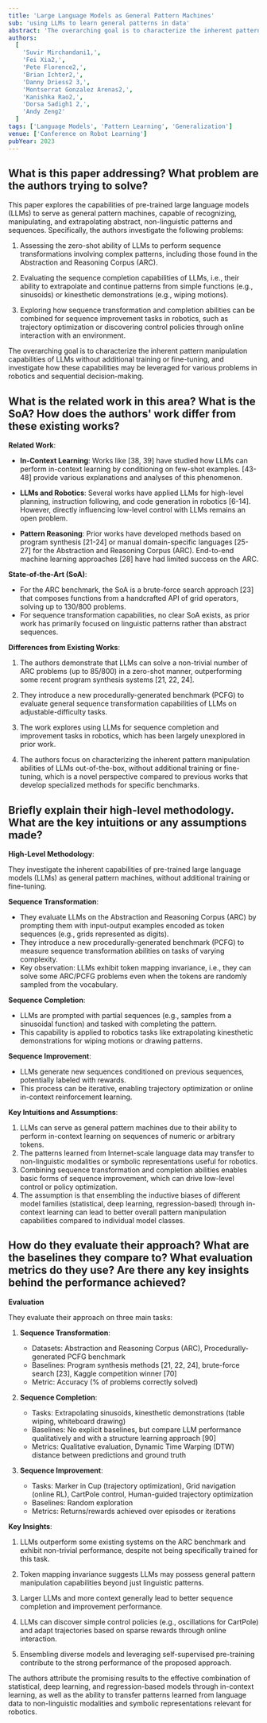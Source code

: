 ```yaml
---
title: 'Large Language Models as General Pattern Machines'
sub: 'using LLMs to learn general patterns in data'
abstract: 'The overarching goal is to characterize the inherent pattern manipulation capabilities of LLMs without additional training or fine-tuning, and investigate how these capabilities may be leveraged for various problems in robotics and sequential decision-making.'
authors:
  [
    'Suvir Mirchandani1,',
    'Fei Xia2,',
    'Pete Florence2,',
    'Brian Ichter2,',
    'Danny Driess2 3,',
    'Montserrat Gonzalez Arenas2,',
    'Kanishka Rao2,',
    'Dorsa Sadigh1 2,',
    'Andy Zeng2'
  ]
tags: ['Language Models', 'Pattern Learning', 'Generalization']
venue: ['Conference on Robot Learning']
pubYear: 2023
---
```


## What is this paper addressing? What problem are the authors trying to solve?

This paper explores the capabilities of pre-trained large language models (LLMs) to serve as general pattern machines, capable of recognizing, manipulating, and extrapolating abstract, non-linguistic patterns and sequences. Specifically, the authors investigate the following problems:

1. Assessing the zero-shot ability of LLMs to perform sequence transformations involving complex patterns, including those found in the Abstraction and Reasoning Corpus (ARC).

2. Evaluating the sequence completion capabilities of LLMs, i.e., their ability to extrapolate and continue patterns from simple functions (e.g., sinusoids) or kinesthetic demonstrations (e.g., wiping motions).

3. Exploring how sequence transformation and completion abilities can be combined for sequence improvement tasks in robotics, such as trajectory optimization or discovering control policies through online interaction with an environment.

The overarching goal is to characterize the inherent pattern manipulation capabilities of LLMs without additional training or fine-tuning, and investigate how these capabilities may be leveraged for various problems in robotics and sequential decision-making.

## What is the related work in this area? What is the SoA? How does the authors' work differ from these existing works?

**Related Work**:

- **In-Context Learning**: Works like [38, 39] have studied how LLMs can perform in-context learning by conditioning on few-shot examples. [43-48] provide various explanations and analyses of this phenomenon.

- **LLMs and Robotics**: Several works have applied LLMs for high-level planning, instruction following, and code generation in robotics [6-14]. However, directly influencing low-level control with LLMs remains an open problem.

- **Pattern Reasoning**: Prior works have developed methods based on program synthesis [21-24] or manual domain-specific languages [25-27] for the Abstraction and Reasoning Corpus (ARC). End-to-end machine learning approaches [28] have had limited success on the ARC.

**State-of-the-Art (SoA)**:

- For the ARC benchmark, the SoA is a brute-force search approach [23] that composes functions from a handcrafted API of grid operators, solving up to 130/800 problems.
- For sequence transformation capabilities, no clear SoA exists, as prior work has primarily focused on linguistic patterns rather than abstract sequences.

**Differences from Existing Works**:

1. The authors demonstrate that LLMs can solve a non-trivial number of ARC problems (up to 85/800) in a zero-shot manner, outperforming some recent program synthesis systems [21, 22, 24].

2. They introduce a new procedurally-generated benchmark (PCFG) to evaluate general sequence transformation capabilities of LLMs on adjustable-difficulty tasks.

3. The work explores using LLMs for sequence completion and improvement tasks in robotics, which has been largely unexplored in prior work.

4. The authors focus on characterizing the inherent pattern manipulation abilities of LLMs out-of-the-box, without additional training or fine-tuning, which is a novel perspective compared to previous works that develop specialized methods for specific benchmarks.

## Briefly explain their high-level methodology. What are the key intuitions or any assumptions made?

**High-Level Methodology**:

They investigate the inherent capabilities of pre-trained large language models (LLMs) as general pattern machines, without additional training or fine-tuning.

**Sequence Transformation**:

- They evaluate LLMs on the Abstraction and Reasoning Corpus (ARC) by prompting them with input-output examples encoded as token sequences (e.g., grids represented as digits).
- They introduce a new procedurally-generated benchmark (PCFG) to measure sequence transformation abilities on tasks of varying complexity.
- Key observation: LLMs exhibit token mapping invariance, i.e., they can solve some ARC/PCFG problems even when the tokens are randomly sampled from the vocabulary.

**Sequence Completion**:

- LLMs are prompted with partial sequences (e.g., samples from a sinusoidal function) and tasked with completing the pattern.
- This capability is applied to robotics tasks like extrapolating kinesthetic demonstrations for wiping motions or drawing patterns.

**Sequence Improvement**:

- LLMs generate new sequences conditioned on previous sequences, potentially labeled with rewards.
- This process can be iterative, enabling trajectory optimization or online in-context reinforcement learning.

**Key Intuitions and Assumptions**:

1. LLMs can serve as general pattern machines due to their ability to perform in-context learning on sequences of numeric or arbitrary tokens.
2. The patterns learned from Internet-scale language data may transfer to non-linguistic modalities or symbolic representations useful for robotics.
3. Combining sequence transformation and completion abilities enables basic forms of sequence improvement, which can drive low-level control or policy optimization.
4. The assumption is that ensembling the inductive biases of different model families (statistical, deep learning, regression-based) through in-context learning can lead to better overall pattern manipulation capabilities compared to individual model classes.

## How do they evaluate their approach? What are the baselines they compare to? What evaluation metrics do they use? Are there any key insights behind the performance achieved?

**Evaluation**

They evaluate their approach on three main tasks:

1. **Sequence Transformation**:

   - Datasets: Abstraction and Reasoning Corpus (ARC), Procedurally-generated PCFG benchmark
   - Baselines: Program synthesis methods [21, 22, 24], brute-force search [23], Kaggle competition winner [70]
   - Metric: Accuracy (% of problems correctly solved)

2. **Sequence Completion**:

   - Tasks: Extrapolating sinusoids, kinesthetic demonstrations (table wiping, whiteboard drawing)
   - Baselines: No explicit baselines, but compare LLM performance qualitatively and with a structure learning approach [90]
   - Metrics: Qualitative evaluation, Dynamic Time Warping (DTW) distance between predictions and ground truth

3. **Sequence Improvement**:
   - Tasks: Marker in Cup (trajectory optimization), Grid navigation (online RL), CartPole control, Human-guided trajectory optimization
   - Baselines: Random exploration
   - Metrics: Returns/rewards achieved over episodes or iterations

**Key Insights**:

1. LLMs outperform some existing systems on the ARC benchmark and exhibit non-trivial performance, despite not being specifically trained for this task.

2. Token mapping invariance suggests LLMs may possess general pattern manipulation capabilities beyond just linguistic patterns.

3. Larger LLMs and more context generally lead to better sequence completion and improvement performance.

4. LLMs can discover simple control policies (e.g., oscillations for CartPole) and adapt trajectories based on sparse rewards through online interaction.

5. Ensembling diverse models and leveraging self-supervised pre-training contribute to the strong performance of the proposed approach.

The authors attribute the promising results to the effective combination of statistical, deep learning, and regression-based models through in-context learning, as well as the ability to transfer patterns learned from language data to non-linguistic modalities and symbolic representations relevant for robotics.
